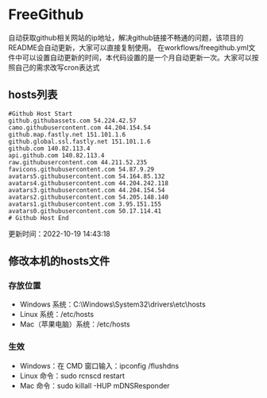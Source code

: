# FreeGithub
自动获取github相关网站的ip地址，解决github链接不畅通的问题，该项目的README会自动更新，大家可以直接复制使用。
在workflows/freegithub.yml文件中可以设置自动更新的时间，本代码设置的是一个月自动更新一次。大家可以按照自己的需求改写cron表达式

## hosts列表
```base
#Github Host Start
github.githubassets.com 54.224.42.57
camo.githubusercontent.com 44.204.154.54
github.map.fastly.net 151.101.1.6
github.global.ssl.fastly.net 151.101.1.6
github.com 140.82.113.4
api.github.com 140.82.113.4
raw.githubusercontent.com 44.211.52.235
favicons.githubusercontent.com 54.87.9.29
avatars5.githubusercontent.com 54.164.85.132
avatars4.githubusercontent.com 44.204.242.118
avatars3.githubusercontent.com 44.204.154.54
avatars2.githubusercontent.com 54.205.148.140
avatars1.githubusercontent.com 3.95.151.155
avatars0.githubusercontent.com 50.17.114.41
# Github Host End
```

更新时间：2022-10-19 14:43:18

## 修改本机的hosts文件
### 存放位置
* Windows 系统：C:\Windows\System32\drivers\etc\hosts
* Linux 系统：/etc/hosts
* Mac（苹果电脑）系统：/etc/hosts

### 生效
* Windows：在 CMD 窗口输入：ipconfig /flushdns
* Linux 命令：sudo rcnscd restart
* Mac 命令：sudo killall -HUP mDNSResponder
